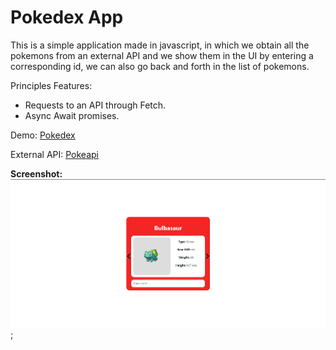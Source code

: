 # Pokedex App

This is a simple application made in javascript, in which we obtain all the pokemons from an external API and we show them in the UI by entering a corresponding id, we can also go back and forth in the list of pokemons.

Principles Features: 
 - Requests to an API through Fetch.
 - Async Await promises.

Demo: [Pokedex](https://tonygll.github.io/pokedex-app/)

External API: [Pokeapi](https://pokeapi.co/)

**Screenshot:**
![screen](screen.png);
